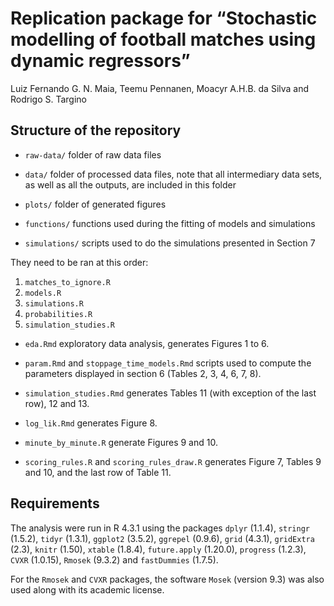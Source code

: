 # Replication package for “Stochastic modelling of football matches using dynamic regressors”

Luiz Fernando G. N. Maia, Teemu Pennanen, Moacyr A.H.B. da Silva and
Rodrigo S. Targino

## Structure of the repository

-   `raw-data/` folder of raw data files

-   `data/` folder of processed data files, note that all intermediary
    data sets, as well as all the outputs, are included in this folder

-   `plots/` folder of generated figures

-   `functions/` functions used during the fitting of models and
    simulations

-   `simulations/` scripts used to do the simulations presented in
    Section 7

They need to be ran at this order:

1.  `matches_to_ignore.R`
2.  `models.R`
3.  `simulations.R`
4.  `probabilities.R`
5.  `simulation_studies.R`

-   `eda.Rmd` exploratory data analysis, generates Figures 1 to 6.

-   `param.Rmd` and `stoppage_time_models.Rmd` scripts used to compute
    the parameters displayed in section 6 (Tables 2, 3, 4, 6, 7, 8).

-   `simulation_studies.Rmd` generates Tables 11 (with exception of the
    last row), 12 and 13.

-   `log_lik.Rmd` generates Figure 8.

-   `minute_by_minute.R` generate Figures 9 and 10.

-   `scoring_rules.R` and `scoring_rules_draw.R` generates Figure 7,
    Tables 9 and 10, and the last row of Table 11.

## Requirements

The analysis were run in R 4.3.1 using the packages `dplyr` (1.1.4),
`stringr` (1.5.2), `tidyr` (1.3.1), `ggplot2` (3.5.2), `ggrepel`
(0.9.6), `grid` (4.3.1), `gridExtra` (2.3), `knitr` (1.50), `xtable`
(1.8.4), `future.apply` (1.20.0), `progress` (1.2.3), `CVXR` (1.0.15),
`Rmosek` (9.3.2) and `fastDummies` (1.7.5).

For the `Rmosek` and `CVXR` packages, the software `Mosek` (version 9.3)
was also used along with its academic license.
